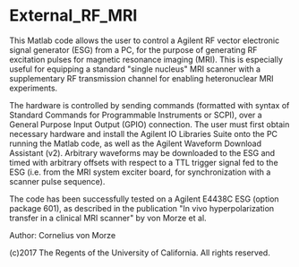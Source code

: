 # External_RF_MRI
This Matlab code allows the user to control a Agilent RF vector electronic signal generator (ESG) from a PC, for the purpose of generating RF excitation pulses for magnetic resonance imaging (MRI). This is especially useful for equipping a standard "single nucleus" MRI scanner with a supplementary RF transmission channel for enabling heteronuclear MRI experiments. 

The hardware is controlled by sending commands (formatted with syntax of Standard Commands for Programmable Instruments or SCPI), over a General Purpose Input Output (GPIO) connection. The user must first obtain necessary hardware and install the Agilent IO Libraries Suite onto the PC running the Matlab code, as well as the Agilent Waveform Download Assistant (v2). Arbitrary waveforms may be downloaded to the ESG and timed with arbitrary offsets with respect to a TTL trigger signal fed to the ESG (i.e. from the MRI system exciter board, for synchronization with a scanner pulse sequence). 

The code has been successfully tested on a Agilent E4438C ESG (option package 601), as described in the publication "In vivo hyperpolarization transfer in a clinical MRI scanner" by von Morze et al.

Author: Cornelius von Morze

(c)2017 The Regents of the University of California. All rights reserved.
